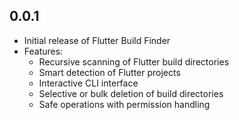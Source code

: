 ## 0.0.1

* Initial release of Flutter Build Finder
* Features:
  - Recursive scanning of Flutter build directories
  - Smart detection of Flutter projects
  - Interactive CLI interface
  - Selective or bulk deletion of build directories
  - Safe operations with permission handling